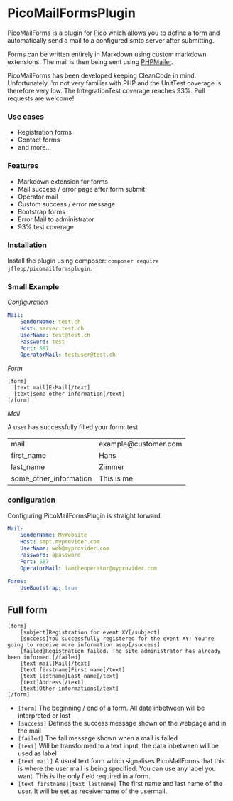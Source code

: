 # PicoMailFormsPlugin
PicoMailForms is a plugin for [Pico](http://picocms.org/) which allows you to define a form and automatically send a mail
to a configured smtp server after submitting.

Forms can be written entirely in Markdown using custom markdown extensions. The mail is then being sent using [PHPMailer](https://github.com/PHPMailer/PHPMailer).

PicoMailForms has been developed keeping CleanCode in mind. Unfortunately I'm not very familiar with PHP and the UnitTest coverage is therefore very low. The IntegrationTest coverage reaches 93%.
Pull requests are welcome!

### Use cases
- Registration forms
- Contact forms
- and more...

### Features
- Markdown extension for forms
- Mail success / error page after form submit
- Operator mail
- Custom success / error message
- Bootstrap forms
- Error Mail to administrator
- 93% test coverage

### Installation
Install the plugin using composer: `composer require jflepp/picomailformsplugin`.

### Small Example
_Configuration_
~~~ yaml
Mail:
    SenderName: test.ch
    Host: server.test.ch
    UserName: test@test.ch
    Password: test
    Port: 587
    OperatorMail: testuser@test.ch
~~~

_Form_ 
~~~~ 
[form]
  [text mail]E-Mail[/text]
  [text]some other information[/text]
[/form]
~~~~

_Mail_

A user has successfully filled your form: test

<table>
  <tr><td>mail</td><td>example@customer.com</td></tr>
  <tr><td>first_name</td><td>Hans</td></tr>
  <tr><td>last_name</td><td>Zimmer</td></tr>
  <tr><td>some_other_information</td><td>This is me</td></tr>
</table>

### configuration
Configuring PicoMailFormsPlugin is straight forward.
~~~~ yaml
Mail:
    SenderName: MyWebsite
    Host: smpt.myprovider.com
    UserName: web@myprovider.com
    Password: apassword
    Port: 587
    OperatorMail: iamtheoperator@myprovider.com

Forms:
    UseBootstrap: true
~~~~

## Full form
~~~~
[form]
    [subject]Registration for event XY[/subject]
    [success]You successfully registered for the event XY! You're going to receive more information asap[/success]
    [failed]Registration failed. The site administrator has already been informed.[/failed]
    [text mail]Mail[/text]
    [text firstname]First name[/text]
    [text lastname]Last name[/text]
    [text]Address[/text]
    [text]Other informations[/text]
[/form]
~~~~

- `[form]` The beginning / end of a form. All data inbetween will be interpreted or lost
- `[success]` Defines the success message shown on the webpage and in the mail
- `[failed]` The fail message shown when a mail is failed
- `[text]` Will be transformed to a text input, the data inbetween will be used as label
- `[text mail]` A usual text form which signalises PicoMailForms that this is where the user mail is being specified. You can use any label you want. This is the only field required in a form.
- `[text firstname][text lastname]` The first name and last name of the user. It will be set as receivername of the usermail.
